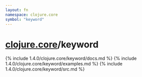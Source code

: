 ```yaml
---
layout: fn
namespace: clojure.core
symbol: "keyword"
---
```


# [clojure.core](../)/keyword

{% include 1.4.0/clojure.core/keyword/docs.md %}
{% include 1.4.0/clojure.core/keyword/examples.md %}
{% include 1.4.0/clojure.core/keyword/src.md %}

